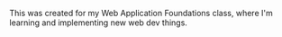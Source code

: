 This was created for my Web Application Foundations class, where I'm learning and implementing new web dev things.
